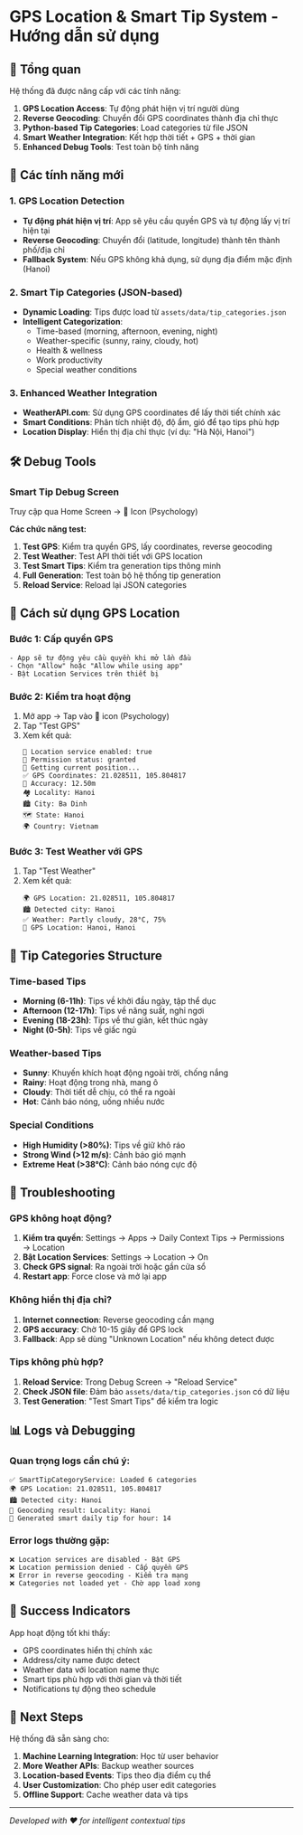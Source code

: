 # GPS Location & Smart Tip System - Hướng dẫn sử dụng

## 🎯 Tổng quan

Hệ thống đã được nâng cấp với các tính năng:

1. **GPS Location Access**: Tự động phát hiện vị trí người dùng
2. **Reverse Geocoding**: Chuyển đổi GPS coordinates thành địa chỉ thực
3. **Python-based Tip Categories**: Load categories từ file JSON
4. **Smart Weather Integration**: Kết hợp thời tiết + GPS + thời gian
5. **Enhanced Debug Tools**: Test toàn bộ tính năng

## 🚀 Các tính năng mới

### 1. GPS Location Detection
- **Tự động phát hiện vị trí**: App sẽ yêu cầu quyền GPS và tự động lấy vị trí hiện tại
- **Reverse Geocoding**: Chuyển đổi (latitude, longitude) thành tên thành phố/địa chỉ
- **Fallback System**: Nếu GPS không khả dụng, sử dụng địa điểm mặc định (Hanoi)

### 2. Smart Tip Categories (JSON-based)
- **Dynamic Loading**: Tips được load từ `assets/data/tip_categories.json`
- **Intelligent Categorization**:
  - Time-based (morning, afternoon, evening, night)
  - Weather-specific (sunny, rainy, cloudy, hot)
  - Health & wellness
  - Work productivity
  - Special weather conditions

### 3. Enhanced Weather Integration
- **WeatherAPI.com**: Sử dụng GPS coordinates để lấy thời tiết chính xác
- **Smart Conditions**: Phân tích nhiệt độ, độ ẩm, gió để tạo tips phù hợp
- **Location Display**: Hiển thị địa chỉ thực (ví dụ: "Hà Nội, Hanoi")

## 🛠️ Debug Tools

### Smart Tip Debug Screen
Truy cập qua Home Screen → 🧠 Icon (Psychology)

**Các chức năng test:**

1. **Test GPS**: Kiểm tra quyền GPS, lấy coordinates, reverse geocoding
2. **Test Weather**: Test API thời tiết với GPS location
3. **Test Smart Tips**: Kiểm tra generation tips thông minh
4. **Full Generation**: Test toàn bộ hệ thống tip generation
5. **Reload Service**: Reload lại JSON categories

## 🎯 Cách sử dụng GPS Location

### Bước 1: Cấp quyền GPS
```
- App sẽ tự động yêu cầu quyền khi mở lần đầu
- Chọn "Allow" hoặc "Allow while using app"
- Bật Location Services trên thiết bị
```

### Bước 2: Kiểm tra hoạt động
1. Mở app → Tap vào 🧠 icon (Psychology)
2. Tap "Test GPS"
3. Xem kết quả:
   ```
   📡 Location service enabled: true
   🔐 Permission status: granted
   🎯 Getting current position...
   ✅ GPS Coordinates: 21.028511, 105.804817
   📏 Accuracy: 12.50m
   🏘️ Locality: Hanoi
   🏙️ City: Ba Dinh
   🗺️ State: Hanoi
   🌍 Country: Vietnam
   ```

### Bước 3: Test Weather với GPS
1. Tap "Test Weather"
2. Xem kết quả:
   ```
   🌍 GPS Location: 21.028511, 105.804817
   🏙️ Detected city: Hanoi
   ✅ Weather: Partly cloudy, 28°C, 75%
   📍 GPS Location: Hanoi, Hanoi
   ```

## 📝 Tip Categories Structure

### Time-based Tips
- **Morning (6-11h)**: Tips về khởi đầu ngày, tập thể dục
- **Afternoon (12-17h)**: Tips về năng suất, nghỉ ngơi
- **Evening (18-23h)**: Tips về thư giãn, kết thúc ngày
- **Night (0-5h)**: Tips về giấc ngủ

### Weather-based Tips
- **Sunny**: Khuyến khích hoạt động ngoài trời, chống nắng
- **Rainy**: Hoạt động trong nhà, mang ô
- **Cloudy**: Thời tiết dễ chịu, có thể ra ngoài
- **Hot**: Cảnh báo nóng, uống nhiều nước

### Special Conditions
- **High Humidity (>80%)**: Tips về giữ khô ráo
- **Strong Wind (>12 m/s)**: Cảnh báo gió mạnh
- **Extreme Heat (>38°C)**: Cảnh báo nóng cực độ

## 🔧 Troubleshooting

### GPS không hoạt động?
1. **Kiểm tra quyền**: Settings → Apps → Daily Context Tips → Permissions → Location
2. **Bật Location Services**: Settings → Location → On
3. **Check GPS signal**: Ra ngoài trời hoặc gần cửa sổ
4. **Restart app**: Force close và mở lại app

### Không hiển thị địa chỉ?
1. **Internet connection**: Reverse geocoding cần mạng
2. **GPS accuracy**: Chờ 10-15 giây để GPS lock
3. **Fallback**: App sẽ dùng "Unknown Location" nếu không detect được

### Tips không phù hợp?
1. **Reload Service**: Trong Debug Screen → "Reload Service"
2. **Check JSON file**: Đảm bảo `assets/data/tip_categories.json` có dữ liệu
3. **Test Generation**: "Test Smart Tips" để kiểm tra logic

## 📊 Logs và Debugging

### Quan trọng logs cần chú ý:
```
✅ SmartTipCategoryService: Loaded 6 categories
🌍 GPS Location: 21.028511, 105.804817
🏙️ Detected city: Hanoi
📍 Geocoding result: Locality: Hanoi
🎯 Generated smart daily tip for hour: 14
```

### Error logs thường gặp:
```
❌ Location services are disabled - Bật GPS
❌ Location permission denied - Cấp quyền GPS
❌ Error in reverse geocoding - Kiểm tra mạng
❌ Categories not loaded yet - Chờ app load xong
```

## 🎉 Success Indicators

App hoạt động tốt khi thấy:
- GPS coordinates hiển thị chính xác
- Address/city name được detect
- Weather data với location name thực
- Smart tips phù hợp với thời gian và thời tiết
- Notifications tự động theo schedule

## 🔄 Next Steps

Hệ thống đã sẵn sàng cho:
1. **Machine Learning Integration**: Học từ user behavior
2. **More Weather APIs**: Backup weather sources
3. **Location-based Events**: Tips theo địa điểm cụ thể
4. **User Customization**: Cho phép user edit categories
5. **Offline Support**: Cache weather data và tips

---

*Developed with ❤️ for intelligent contextual tips*
